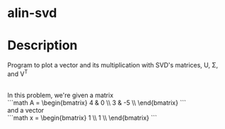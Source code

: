 # alin-svd

# Description
Program to plot a vector and its multiplication with SVD's matrices, U, Σ, and V<sup>T</sup>
<br>

<br>
In this problem, we're given a matrix <br>
```math
A = \begin{bmatrix}
4 & 0 \\
3 & -5 \\
\end{bmatrix}
```
<br>
and a vector
<br>
```math
x = \begin{bmatrix}
1 \\
1 \\
\end{bmatrix}
```
